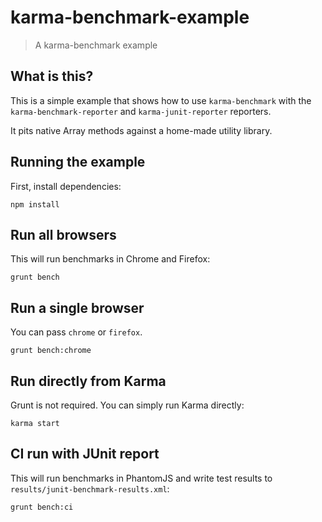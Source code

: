 # karma-benchmark-example
> A karma-benchmark example


## What is this?

This is a simple example that shows how to use `karma-benchmark` with the `karma-benchmark-reporter` and `karma-junit-reporter` reporters.

It pits native Array methods against a home-made utility library.


## Running the example

First, install dependencies:

```shell
npm install
```

## Run all browsers

This will run benchmarks in Chrome and Firefox:

```shell
grunt bench
```

## Run a single browser

You can pass `chrome` or `firefox`.

```shell
grunt bench:chrome
```

## Run directly from Karma

Grunt is not required. You can simply run Karma directly:

```shell
karma start
```

## CI run with JUnit report

This will run benchmarks in PhantomJS and write test results to `results/junit-benchmark-results.xml`:

```shell
grunt bench:ci
```
